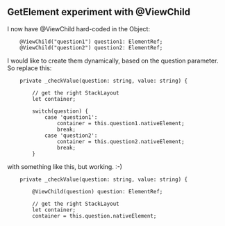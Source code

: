 ## GetElement experiment with @ViewChild
I now have @ViewChild hard-coded in the Object:
```
    @ViewChild("question1") question1: ElementRef;
    @ViewChild("question2") question2: ElementRef;
```

I would like to create them dynamically, based on the question parameter.
So replace this:
```
    private _checkValue(question: string, value: string) {
 
        // get the right StackLayout
        let container;
 
        switch(question) {
            case 'question1':
                container = this.question1.nativeElement;
                break;
            case 'question2':
                container = this.question2.nativeElement;
                break;
        }
```

with something like this, but working. :-)
```
    private _checkValue(question: string, value: string) {
 
        @ViewChild(question) question: ElementRef;
 
        // get the right StackLayout
        let container;
        container = this.question.nativeElement;
```
